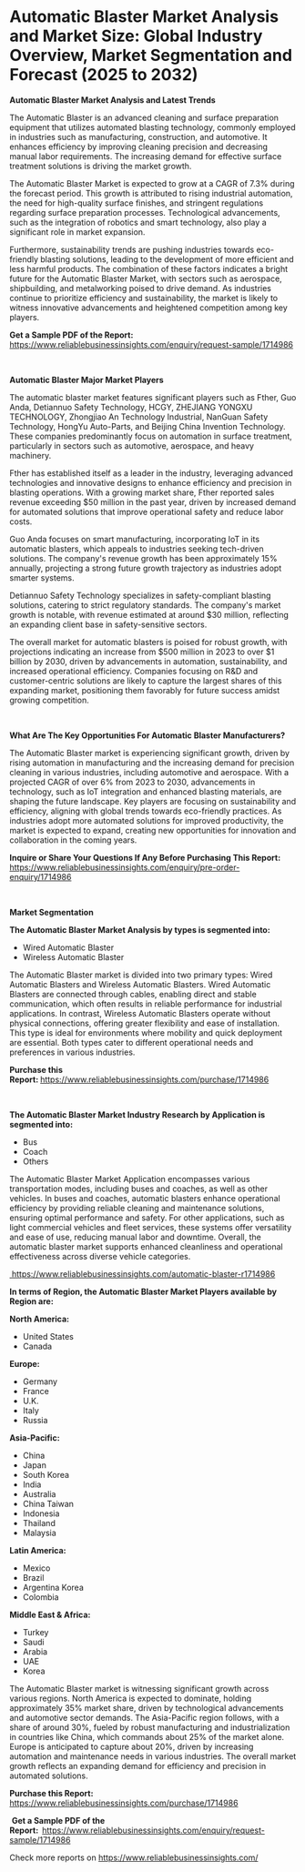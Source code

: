 <p><h1>Automatic Blaster Market Analysis and Market Size: Global Industry Overview, Market Segmentation and Forecast (2025 to 2032)</h1></p><p><strong>Automatic Blaster Market Analysis and Latest Trends</strong></p>
<p><p>The Automatic Blaster is an advanced cleaning and surface preparation equipment that utilizes automated blasting technology, commonly employed in industries such as manufacturing, construction, and automotive. It enhances efficiency by improving cleaning precision and decreasing manual labor requirements. The increasing demand for effective surface treatment solutions is driving the market growth.</p><p>The Automatic Blaster Market is expected to grow at a CAGR of 7.3% during the forecast period. This growth is attributed to rising industrial automation, the need for high-quality surface finishes, and stringent regulations regarding surface preparation processes. Technological advancements, such as the integration of robotics and smart technology, also play a significant role in market expansion.</p><p>Furthermore, sustainability trends are pushing industries towards eco-friendly blasting solutions, leading to the development of more efficient and less harmful products. The combination of these factors indicates a bright future for the Automatic Blaster Market, with sectors such as aerospace, shipbuilding, and metalworking poised to drive demand. As industries continue to prioritize efficiency and sustainability, the market is likely to witness innovative advancements and heightened competition among key players.</p></p>
<p><strong>Get a Sample PDF of the Report:&nbsp;</strong> <a href="https://www.reliablebusinessinsights.com/enquiry/request-sample/1714986?utm_campaign=84&utm_medium=2&utm_source=Github&utm_content=ia&utm_term=11012025&utm_id=automatic-blaster">https://www.reliablebusinessinsights.com/enquiry/request-sample/1714986</a></p>
<p>&nbsp;</p>
<p><strong>Automatic Blaster Major Market Players</strong></p>
<p><p>The automatic blaster market features significant players such as Fther, Guo Anda, Detiannuo Safety Technology, HCGY, ZHEJIANG YONGXU TECHNOLOGY, Zhongjiao An Technology Industrial, NanGuan Safety Technology, HongYu Auto-Parts, and Beijing China Invention Technology. These companies predominantly focus on automation in surface treatment, particularly in sectors such as automotive, aerospace, and heavy machinery.</p><p>Fther has established itself as a leader in the industry, leveraging advanced technologies and innovative designs to enhance efficiency and precision in blasting operations. With a growing market share, Fther reported sales revenue exceeding $50 million in the past year, driven by increased demand for automated solutions that improve operational safety and reduce labor costs.</p><p>Guo Anda focuses on smart manufacturing, incorporating IoT in its automatic blasters, which appeals to industries seeking tech-driven solutions. The company's revenue growth has been approximately 15% annually, projecting a strong future growth trajectory as industries adopt smarter systems.</p><p>Detiannuo Safety Technology specializes in safety-compliant blasting solutions, catering to strict regulatory standards. The company's market growth is notable, with revenue estimated at around $30 million, reflecting an expanding client base in safety-sensitive sectors.</p><p>The overall market for automatic blasters is poised for robust growth, with projections indicating an increase from $500 million in 2023 to over $1 billion by 2030, driven by advancements in automation, sustainability, and increased operational efficiency. Companies focusing on R&D and customer-centric solutions are likely to capture the largest shares of this expanding market, positioning them favorably for future success amidst growing competition.</p></p>
<p>&nbsp;</p>
<p><strong>What Are The Key Opportunities For Automatic Blaster Manufacturers?</strong></p>
<p><p>The Automatic Blaster market is experiencing significant growth, driven by rising automation in manufacturing and the increasing demand for precision cleaning in various industries, including automotive and aerospace. With a projected CAGR of over 6% from 2023 to 2030, advancements in technology, such as IoT integration and enhanced blasting materials, are shaping the future landscape. Key players are focusing on sustainability and efficiency, aligning with global trends towards eco-friendly practices. As industries adopt more automated solutions for improved productivity, the market is expected to expand, creating new opportunities for innovation and collaboration in the coming years.</p></p>
<p><strong>Inquire or Share Your Questions If Any Before Purchasing This Report:</strong> <a href="https://www.reliablebusinessinsights.com/enquiry/pre-order-enquiry/1714986?utm_campaign=84&utm_medium=2&utm_source=Github&utm_content=ia&utm_term=11012025&utm_id=automatic-blaster">https://www.reliablebusinessinsights.com/enquiry/pre-order-enquiry/1714986</a></p>
<p>&nbsp;</p>
<p><strong>Market Segmentation</strong></p>
<p><strong>The Automatic Blaster Market Analysis by types is segmented into:</strong></p>
<p><ul><li>Wired Automatic Blaster</li><li>Wireless Automatic Blaster</li></ul></p>
<p><p>The Automatic Blaster market is divided into two primary types: Wired Automatic Blasters and Wireless Automatic Blasters. Wired Automatic Blasters are connected through cables, enabling direct and stable communication, which often results in reliable performance for industrial applications. In contrast, Wireless Automatic Blasters operate without physical connections, offering greater flexibility and ease of installation. This type is ideal for environments where mobility and quick deployment are essential. Both types cater to different operational needs and preferences in various industries.</p></p>
<p><strong>Purchase this Report:&nbsp;</strong><a href="https://www.reliablebusinessinsights.com/purchase/1714986?utm_campaign=84&utm_medium=2&utm_source=Github&utm_content=ia&utm_term=11012025&utm_id=automatic-blaster">https://www.reliablebusinessinsights.com/purchase/1714986</a></p>
<p>&nbsp;</p>
<p><strong>The Automatic Blaster Market Industry Research by Application is segmented into:</strong></p>
<p><ul><li>Bus</li><li>Coach</li><li>Others</li></ul></p>
<p><p>The Automatic Blaster Market Application encompasses various transportation modes, including buses and coaches, as well as other vehicles. In buses and coaches, automatic blasters enhance operational efficiency by providing reliable cleaning and maintenance solutions, ensuring optimal performance and safety. For other applications, such as light commercial vehicles and fleet services, these systems offer versatility and ease of use, reducing manual labor and downtime. Overall, the automatic blaster market supports enhanced cleanliness and operational effectiveness across diverse vehicle categories.</p></p>
<p><a href="https://www.reliablebusinessinsights.com/automatic-blaster-r1714986?utm_campaign=84&utm_medium=2&utm_source=Github&utm_content=ia&utm_term=11012025&utm_id=automatic-blaster">&nbsp;https://www.reliablebusinessinsights.com/automatic-blaster-r1714986</a></p>
<p><strong>In terms of Region, the Automatic Blaster Market Players available by Region are:</strong></p>
<p>
    <p> <strong> North America: </strong>
        <ul>
            <li>United States</li>
            <li>Canada</li>
        </ul>
        </p> 
    <p> <strong> Europe: </strong>
        <ul>
            <li>Germany</li>
            <li>France</li>
            <li>U.K.</li>
            <li>Italy</li>
            <li>Russia</li>
        </ul>
        </p> 
    <p> <strong> Asia-Pacific: </strong>
        <ul>
            <li>China</li>
            <li>Japan</li>
            <li>South Korea</li>
            <li>India</li>
            <li>Australia</li>
            <li>China Taiwan</li>
            <li>Indonesia</li>
            <li>Thailand</li>
            <li>Malaysia</li>
        </ul>
        </p> 
    <p> <strong> Latin America: </strong>
        <ul>
            <li>Mexico</li>
            <li>Brazil</li>
            <li>Argentina Korea</li>
            <li>Colombia</li>
        </ul>
        </p> 
    <p> <strong> Middle East & Africa: </strong>
        <ul>
            <li>Turkey</li>
            <li>Saudi</li>
            <li>Arabia</li>
            <li>UAE</li>
            <li>Korea</li>
        </ul>
    </p>
    </p>
<p><p>The Automatic Blaster market is witnessing significant growth across various regions. North America is expected to dominate, holding approximately 35% market share, driven by technological advancements and automotive sector demands. The Asia-Pacific region follows, with a share of around 30%, fueled by robust manufacturing and industrialization in countries like China, which commands about 25% of the market alone. Europe is anticipated to capture about 20%, driven by increasing automation and maintenance needs in various industries. The overall market growth reflects an expanding demand for efficiency and precision in automated solutions.</p></p>
<p><strong>Purchase this Report: </strong><a href="https://www.reliablebusinessinsights.com/purchase/1714986?utm_campaign=84&utm_medium=2&utm_source=Github&utm_content=ia&utm_term=11012025&utm_id=automatic-blaster">https://www.reliablebusinessinsights.com/purchase/1714986</a></p>
<p>&nbsp;<strong>Get a Sample PDF of the Report:&nbsp;&nbsp;</strong><a href="https://www.reliablebusinessinsights.com/enquiry/request-sample/1714986?utm_campaign=84&utm_medium=2&utm_source=Github&utm_content=ia&utm_term=11012025&utm_id=automatic-blaster">https://www.reliablebusinessinsights.com/enquiry/request-sample/1714986</a></p>
<p><strong></strong></p>
<p>Check more reports on <a href="https://www.reliablebusinessinsights.com/?utm_campaign=84&utm_medium=2&utm_source=Github&utm_content=ia&utm_term=11012025&utm_id=automatic-blaster">https://www.reliablebusinessinsights.com/</a></p>